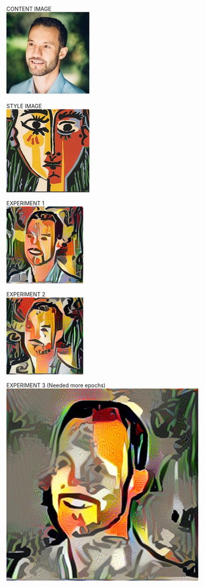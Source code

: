 CONTENT IMAGE
</br>
![](https://github.com/isaiMercado/Deep_Learning_Class_Projects/blob/master/Lab10_Tensorflow_Deep_Art/input_images/person1.jpg)
</br>
</br>
STYLE IMAGE
</br>
![](https://github.com/isaiMercado/Deep_Learning_Class_Projects/blob/master/Lab10_Tensorflow_Deep_Art/input_images/picasso.jpg)
</br>
</br>
EXPERIMENT 1
</br>
![](https://github.com/isaiMercado/Deep_Learning_Class_Projects/blob/master/Lab10_Tensorflow_Deep_Art/output_images/params_from_website_person_small_lr_2_random_image.jpg)
</br>
</br>
EXPERIMENT 2
</br>
![](https://github.com/isaiMercado/Deep_Learning_Class_Projects/blob/master/Lab10_Tensorflow_Deep_Art/output_images/params_from_website_person_small_lr_10_content_image.jpg)
</br>
</br>
EXPERIMENT 3 (Needed more epochs)
</br>
![](https://github.com/isaiMercado/Deep_Learning_Class_Projects/blob/master/Lab10_Tensorflow_Deep_Art/output_images/params_from_website_person_big_lr_10_random_image.jpg)
